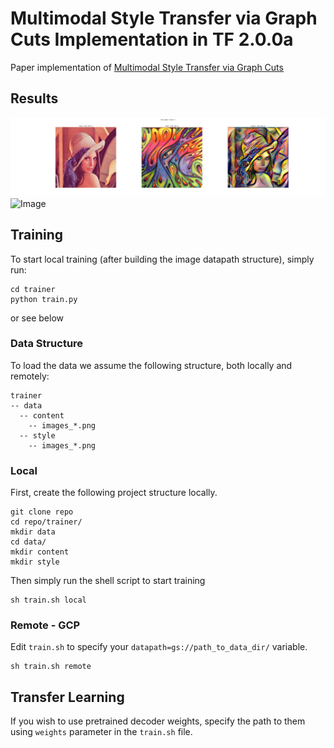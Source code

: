 # Multimodal Style Transfer via Graph Cuts Implementation in TF 2.0.0a

Paper implementation of [Multimodal Style Transfer via Graph Cuts](https://arxiv.org/abs/1904.04443)


## Results 

![Image](images/test_output_1.png)
![Image](images/test_output_3.png)


## Training

To start local training (after building the image datapath structure), simply run:

```
cd trainer
python train.py
```

or see below

### Data Structure

To load the data we assume the following structure, both locally and remotely:
```
trainer
-- data
  -- content
    -- images_*.png
  -- style
    -- images_*.png
```

### Local
First, create the following project structure locally.
```
git clone repo
cd repo/trainer/
mkdir data
cd data/
mkdir content
mkdir style
```

Then simply run the shell script to start training

```
sh train.sh local
```

### Remote - GCP
Edit `train.sh` to specify your `datapath=gs://path_to_data_dir/` variable. 
```
sh train.sh remote
```

## Transfer Learning
If you wish to use pretrained decoder weights, specify the path to them using `weights` parameter in the `train.sh` file.




